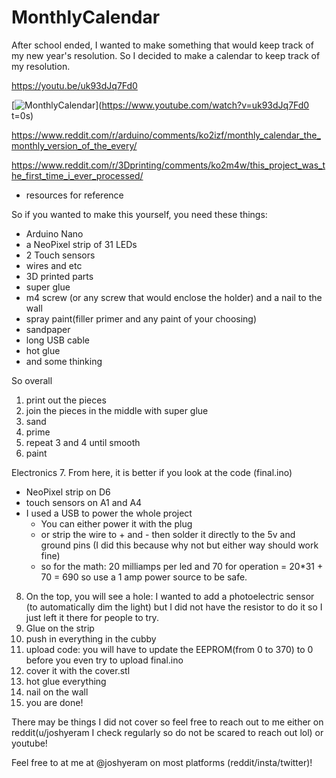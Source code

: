 # MonthlyCalendar

After school ended, I wanted to make something that would keep track of my new year's resolution. So I decided to make a calendar to keep track of my resolution.

https://youtu.be/uk93dJq7Fd0

[![MonthlyCalendar](https://img.youtube.com/vi/uk93dJq7Fd0/0.jpg)](https://www.youtube.com/watch?v=uk93dJq7Fd0 t=0s)

https://www.reddit.com/r/arduino/comments/ko2izf/monthly_calendar_the_monthly_version_of_the_every/

https://www.reddit.com/r/3Dprinting/comments/ko2m4w/this_project_was_the_first_time_i_ever_processed/
- resources for reference

So if you wanted to make this yourself, you need these things:
- Arduino Nano
- a NeoPixel strip of 31 LEDs
- 2 Touch sensors
- wires and etc
- 3D printed parts
- super glue
- m4 screw (or any screw that would enclose the holder) and a nail to the wall
- spray paint(filler primer and any paint of your choosing)
- sandpaper
- long USB cable
- hot glue
- and some thinking

So overall
1. print out the pieces
2. join the pieces in the middle with super glue 
3. sand
4. prime
5. repeat 3 and 4 until smooth
6. paint

Electronics
7. From here, it is better if you look at the code (final.ino)
- NeoPixel strip on D6
- touch sensors on A1 and A4
- I used a USB to power the whole project
    - You can either power it with the plug
    - or strip the wire to + and - then solder it directly to the 5v and ground pins (I did this because why not but either way should work fine)
    - so for the math: 20 milliamps per led and 70 for operation = 20*31 + 70 = 690 so use a 1 amp power source to be safe.
8. On the top, you will see a hole: I wanted to add a photoelectric sensor (to automatically dim the light) but I did not have the resistor to do it so I just left it there for people to try.
9. Glue on the strip
10. push in everything in the cubby
11. upload code: you will have to update the EEPROM(from 0 to 370) to 0 before you even try to upload final.ino
12. cover it with the cover.stl
13. hot glue everything
14. nail on the wall
15. you are done!

There may be things I did not cover so feel free to reach out to me either on reddit(u/joshyeram I check regularly so do not be scared to reach out lol) or youtube!

Feel free to at me at @joshyeram on most platforms (reddit/insta/twitter)! 
